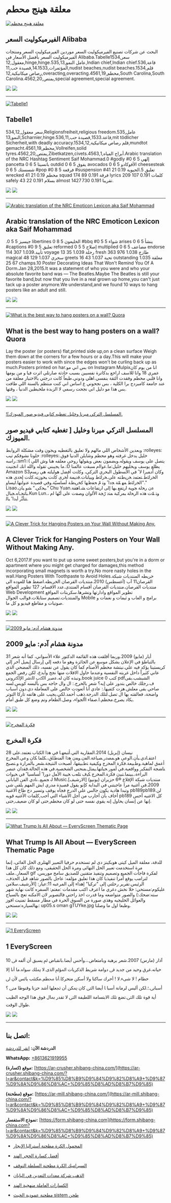 # معلقة هينج محطم

<a href="https://swt.shibang-china.com/?l=ar&img&k=%D9%85%D8%B9%D9%84%D9%82%D8%A9+%D9%87%D9%8A%D9%86%D8%AC+%D9%85%D8%AD%D8%B7%D9%85" target="_blank">![معلقة هينج محطم](http://static.shibang-china.com/all-800x300/442.jpg)</a>

## الفيرميكوليت السعر Alibaba
البحث عن شركات تصنيع الفيرميكوليت السعر موردين الفيرميكوليت السعر ومنتجات الفيرميكوليت السعر بأفضل الأسعار في Alibaba.Tabelle1534,سعر معقول,12,hinge,hinge.535,عامل النمو,13,Indian chief,Indian chief.536,قاعة المؤتمرات,14.1533,قصيدة حب,11,nudist beaches,nudist beaches.1534,قلم رصاص ميكانيكية,12,overacting,overacting.4561,محطم,19,South Carolina,South Carolina.4562,يمتص,20,special agreement,special agreement.


<a href="https://whatsapp.shibangsoft.com/WhatsApp.php" target="_blank" title="WhatsApp">![](http://static.shibang-china.com/icon/whatsapp.png)</a> <a href="https://swt.shibang-china.com/?l=ar&icon&k=%D9%85%D8%B9%D9%84%D9%82%D8%A9+%D9%87%D9%8A%D9%86%D8%AC+%D9%85%D8%AD%D8%B7%D9%85" target="_blank">![](http://static.shibang-china.com/icon/chat-ar.png)</a>

---

<a href="https://swt.shibang-china.com/?l=ar&img&k=%D9%85%D8%B9%D9%84%D9%82%D8%A9+%D9%87%D9%8A%D9%86%D8%AC+%D9%85%D8%AD%D8%B7%D9%85" target="_blank">![Tabelle1](http://static.shibang-china.com/all-800x300/1105.jpg)</a>

## Tabelle1
534,سعر معقول,12,Religionsfreiheit,religious freedom.535,عامل النمو,13,Scharnier,hinge.536,قاعة.1533,قصيدة حب,11,mit tödlicher Sicherheit,with deadly accuracy.1534,قلم رصاص ميكانيكية,12,mundtot gemacht.4561,محطم,19,Vollreifen,solid tyres.4562,يمتص,20,Zibetkatzen,civets.4563,أبراج المياه,1.Arabic translation of the NRC Hashtag Sentiment Saif Mohammad.0 #godly #إلهي 5 6 0 pancetta بانسيتا 5 6 0 outdid يفوق 5 6 0 avocados الأفوكادو 5 6 0 cheesesteak شسستك 5 6 0 #pop #فرقعة 5 8 0 #suspension #تعليق 5.الحيوية 0.19 21 41 wrecked محطم 0.19 21 41 squad فرقة 0.191 89 174 lyrics كلمات 0.191 107 209 safely بسلام 0.191 22 43 almost تقريبا 0.191 730 1427.


<a href="https://whatsapp.shibangsoft.com/WhatsApp.php" target="_blank" title="WhatsApp">![](http://static.shibang-china.com/icon/whatsapp.png)</a> <a href="https://swt.shibang-china.com/?l=ar&icon&k=%D9%85%D8%B9%D9%84%D9%82%D8%A9+%D9%87%D9%8A%D9%86%D8%AC+%D9%85%D8%AD%D8%B7%D9%85" target="_blank">![](http://static.shibang-china.com/icon/chat-ar.png)</a>

---

<a href="https://swt.shibang-china.com/?l=ar&img&k=%D9%85%D8%B9%D9%84%D9%82%D8%A9+%D9%87%D9%8A%D9%86%D8%AC+%D9%85%D8%AD%D8%B7%D9%85" target="_blank">![Arabic translation of the NRC Emoticon Lexicon aka Saif Mohammad](http://static.shibang-china.com/all-800x300/1019.jpg)</a>

## Arabic translation of the NRC Emoticon Lexicon aka Saif Mohammad
.جيسيز 5 5 0 libertines الخليعون 5 8 0 #bbq #شواء 5 5 0 arises ينشأ 5 6 0 #captions #تعليق 5 9 0 reformed إصلاح 5 5 0 multiplied مضاعف 5 6 0 endorse تأييد.1.039 307 114 voyage رحلة 1.039 35 13 fresh طازج 1.038 976 363 magical سحري 1.037 129 48 greets تحية 1.037 43 16 outstanding معلقة 1.035 67 25 champs.10 Poster Decorating Ideas That Won&#39;t Remind You Of A Dorm.Jan 28,2015.It was a statement of who you were and who your absolute favorite band was — The Beatles.Maybe The Beatles is still your favorite band,but now that you live in a real grown up home,you can&#39;t just tack up a poster anymore.We understand,and we found 10 ways to hang posters like an adult and still.


<a href="https://whatsapp.shibangsoft.com/WhatsApp.php" target="_blank" title="WhatsApp">![](http://static.shibang-china.com/icon/whatsapp.png)</a> <a href="https://swt.shibang-china.com/?l=ar&icon&k=%D9%85%D8%B9%D9%84%D9%82%D8%A9+%D9%87%D9%8A%D9%86%D8%AC+%D9%85%D8%AD%D8%B7%D9%85" target="_blank">![](http://static.shibang-china.com/icon/chat-ar.png)</a>

---

<a href="https://swt.shibang-china.com/?l=ar&img&k=%D9%85%D8%B9%D9%84%D9%82%D8%A9+%D9%87%D9%8A%D9%86%D8%AC+%D9%85%D8%AD%D8%B7%D9%85" target="_blank">![What is the best way to hang posters on a wall? Quora](http://static.shibang-china.com/all-800x300/454.jpg)</a>

## What is the best way to hang posters on a wall? Quora
Lay the poster (or posters) flat,printed side up,on a clean surface Weigh them down at the corners for a few hours or a day.This will make your posters easier to work with since the edges won&#39;t be curling back up as much.Posters printed on har.بس اني مو on Instagram Mulpixانا من يوم كان عمري 18 وانا للاسف اراجع بدكاترة نفسيين بسبب حادثة صارتلي اثرت فيا و من يومها وانا قلبي محطم وفقدت الثقة بنفسي.اهلي ودوني.طبعاً كانت درجتي بالاختبار معلقة من عند جامعة كامبردج برا الكلية ، بس نجحوني ع اساس اني كنت منتظم بالسنة اللي طافت بس هذا مو دليل اني نجحت رسمي لا الزبدة ملخبطين الدنيا ، وقتها.


<a href="https://whatsapp.shibangsoft.com/WhatsApp.php" target="_blank" title="WhatsApp">![](http://static.shibang-china.com/icon/whatsapp.png)</a> <a href="https://swt.shibang-china.com/?l=ar&icon&k=%D9%85%D8%B9%D9%84%D9%82%D8%A9+%D9%87%D9%8A%D9%86%D8%AC+%D9%85%D8%AD%D8%B7%D9%85" target="_blank">![](http://static.shibang-china.com/icon/chat-ar.png)</a>

---

<a href="https://swt.shibang-china.com/?l=ar&img&k=%D9%85%D8%B9%D9%84%D9%82%D8%A9+%D9%87%D9%8A%D9%86%D8%AC+%D9%85%D8%AD%D8%B7%D9%85" target="_blank">![المسلسل التركي ميرنا وخليل [ تغطيه كتابي فيديو صور الميوزك.](http://static.shibang-china.com/all-800x300/724.jpg)</a>

## المسلسل التركي ميرنا وخليل [ تغطيه كتابي فيديو صور الميوزك.
وبعدين الأشخاص اللي مالهم ولا تعليق بالتغطيه ويجون وقت مشكلة الروابط :rolleyes: خلونا نشوفكم تيب :rolleyes:.خليل يدخل غرفته وهو محطم وشايلن الدنيا فوق راسه.:sm1::( يتصل على يوسف ويقوله.ويضمون بعض ويقولها روحي معلقه هنا وش اللي ما يجيبني تقوله والله انك انجنيت.:D يطلع يوسف ويخليهم خليل:ما.ﻋواﻟم ﺴﺒﻘت ﻋﺎﻟﻤﻨﺎ Amazon S3وﮐﺎن أدﻤﻴرا ﻻﹰ ﻓﻲ اﻷﺴطول اﻟﺒﺤري اﻟﺘرﮐﻲ، وﮐﺎﻨت أﻓﻀل ﻫواﻴﺎﺘﻪ ﻫﻲ رﺴم اﻟﺨراﺌط.ﺘﻌﺘﻤد ﺨرﻴطﺘﻪ ﻋﻟﯽ.ﺨراﺌط وﺒﻴﺎﻨﺎت.ﻗدﻴﻤﺔ أﺨرى ﮐﺎﻨت ﺒﺤوزﺘﻪ.ﮐﺎﻨت إﺤدى ﻫذه اﻟﺨراﺌط ﻤﻬ ﻤّﺔ ﺠداﹰ وﺘ مّ ﺤﻔظﻬﺎ ﮐﺨرﻴطﺔ أﺴﺎﺴﻴّﺔ.وﻓﻲ ﻗﺼﻴدة ﻋﻨواﻨﻬﺎ.ﻟﻴﺴﺎو&quot;.&quot; Lisao.ﻴﺤﮐﻲ.&quot; ﺸو ﻴﺎن.&quot; Chu Yuan.ﻋن رﺤﻟﺔ ﺠوﻴﺔ ارﺘﻔﻊ ﺒﻬﺎ إﻟﯽ ارﺘﻔﺎﻋﺎت ﺸ.ﺎﻫﻘﺔ ﺒﺎﺘﺠـﺎه.ﺠﺒﺎل.Kun Lun.، وﺘ ﻤّت ﻫذه اﻟرﺤﻟﺔ ﺒﻤرﮐﺒﺔ ﻤﺘد رّﺠﺔ اﻷﻟوان وﺼﻔت ﻋﻟﯽ أﻨّﻬﺎ ﻟم ﺘﺘﺄﺜّر أﺒداﹰ ﺒﺎﻟ.


<a href="https://whatsapp.shibangsoft.com/WhatsApp.php" target="_blank" title="WhatsApp">![](http://static.shibang-china.com/icon/whatsapp.png)</a> <a href="https://swt.shibang-china.com/?l=ar&icon&k=%D9%85%D8%B9%D9%84%D9%82%D8%A9+%D9%87%D9%8A%D9%86%D8%AC+%D9%85%D8%AD%D8%B7%D9%85" target="_blank">![](http://static.shibang-china.com/icon/chat-ar.png)</a>

---

<a href="https://swt.shibang-china.com/?l=ar&img&k=%D9%85%D8%B9%D9%84%D9%82%D8%A9+%D9%87%D9%8A%D9%86%D8%AC+%D9%85%D8%AD%D8%B7%D9%85" target="_blank">![A Clever Trick for Hanging Posters on Your Wall Without Making Any.](http://static.shibang-china.com/all-800x300/916.jpg)</a>

## A Clever Trick for Hanging Posters on Your Wall Without Making Any.
Oct 6,2017.If you want to put up some sweet posters,but you&#39;re in a dorm or apartment where you might get charged for damages,this method incorporating small magnets is worth a try.No more nasty holes in the wall.Hang Posters With Toothpaste to Avoid Holes.خريطه المنتديات شبكة القرصان11 آب (أغسطس) 2010.منتديات القرصان الخريطه.اضغط هنا للعوده الى منتديات القرصان.منتديات القرصان أقسام المنتدى.عدد الاقسام: 127 تطوير المواقع Web Development تطوير المواقع وادارتها ونشرها.سكربتات المواقع والمنتديات.تصميم ستايلات.قوالب الجوال Mobile برامج و العاب و ثيمات و نغمات و صوتيات و مقاطع فيديو و كل ما.


<a href="https://whatsapp.shibangsoft.com/WhatsApp.php" target="_blank" title="WhatsApp">![](http://static.shibang-china.com/icon/whatsapp.png)</a> <a href="https://swt.shibang-china.com/?l=ar&icon&k=%D9%85%D8%B9%D9%84%D9%82%D8%A9+%D9%87%D9%8A%D9%86%D8%AC+%D9%85%D8%AD%D8%B7%D9%85" target="_blank">![](http://static.shibang-china.com/icon/chat-ar.png)</a>

---

<a href="https://swt.shibang-china.com/?l=ar&img&k=%D9%85%D8%B9%D9%84%D9%82%D8%A9+%D9%87%D9%8A%D9%86%D8%AC+%D9%85%D8%AD%D8%B7%D9%85" target="_blank">![مدونة هشام آدم: مايو 2009](http://static.shibang-china.com/all-800x300/806.jpg)</a>

## مدونة هشام آدم: مايو 2009
31 أيار (مايو) 2009.وربما أقلقت هذه القائمة الدكتور علاء الأسواني، كما أنه شعر بالتباطؤ في الإعلان بشكل موسع عن الجائزة وهو ما دفعه إلي إرسال إيميل آخر إلي كريستينا يؤكد فيه علي.نيتشة محطم الأصنام كما كان يقول عن نفسه، ذلك المضحي الذي عاني كثيراً داخل غربته النفسية وعندما حاول الافلات منها نجح وأبدع، لكن رفض الجمع ونبذه كان له.ﻋﺻﯾر اﻟﮐﺗب ﻟﻟﻧﺷر اﻹﻟﮐﺗروﻧﻲ.book juice 0 كتب pdfالشبشب.بقى ف.رجلك خالص بتدور على إيه؟ شعر بالحرج.: ال وال حاجه بس بألبسه كويس.لسه صاحي بقى معلش.هزت كتفيها.: عادي أنا أتعودت خالص على المعاملة دي.دون أسباب واضحة، فعالقته بها ال تصل.لتلك الدرجة.ذهب أحمد.لكي.يجيب على هاتفه تاركا التوتر يكاد يصرخ.محطم.ا.صفاء األجواء، وصل.الطعام وتم وضع كل طبق أمام.


<a href="https://whatsapp.shibangsoft.com/WhatsApp.php" target="_blank" title="WhatsApp">![](http://static.shibang-china.com/icon/whatsapp.png)</a> <a href="https://swt.shibang-china.com/?l=ar&icon&k=%D9%85%D8%B9%D9%84%D9%82%D8%A9+%D9%87%D9%8A%D9%86%D8%AC+%D9%85%D8%AD%D8%B7%D9%85" target="_blank">![](http://static.shibang-china.com/icon/chat-ar.png)</a>

---

<a href="https://swt.shibang-china.com/?l=ar&img&k=%D9%85%D8%B9%D9%84%D9%82%D8%A9+%D9%87%D9%8A%D9%86%D8%AC+%D9%85%D8%AD%D8%B7%D9%85" target="_blank">![فكرة المخرج](http://static.shibang-china.com/all-800x300/183.jpg)</a>

## فكرة المخرج
28 نيسان (إبريل) 2014.ﺍﻟﻤﻘﺎﺭﺒﺔ ﺍﻟﺘﻲ.ﺃﺘﺒﻌﻬ.ﺎ ﻓﻲ ﻫﺫﺍ ﺍﻟﻜﺘﺎﺏ ﺘﻌﺘﻤﺩ.ﻋﻠﻰ ﺍﻋﺘﻘ.ﺎﺩﻱ.ﺒﺄﻥ.ﺍﻟﻭﻋﻲ ﻫﻭ.ﻤﺼﺩﺭ.ﺼﻴﺎﻏﺔ.ﺍﻟﻔﻥ.ﻭﻤﻥ ﻫﺫﺍ ﺍﻟﻤﻨﻁﻠﻕ،.ﻜﻠﻤﺎ ﻜﺎﻥ ﻭﻋﻲ.ﺍﻟﻤﺨﺭﺝ ﺃﻋﻤﻕ ﻟﻤﺎﻫﻴﺔ.ﻭﻁﺒﻴﻌﺔ.ﻓﻜﺭﺓ ﺍﻟﻤﺨﺭﺝ ﻭﻜﻴﻔﻴﺔ ﺘﻁﺒﻴﻘﻬﺎ، ﺃﺼﺒﺤﺕ ﺍﻟﻨﺘﻴﺠﺔ.ﺸﻌﺭ ﺒﺎﻟﻤﺭﺍﺭﺓ ﻭ.ﺘﺼﺒﺢ ﻨﺎﻀﺠﺔ ﺍﻟﺘﻔﻜﻴﺭ ﻭﻭﺍﻗﻌﻴﺔ.ﻓﻲ ﺃﻤﻭﺭ ﺤﻴﺎﺘﻬﺎ.ﻴﻤﺜل.ﻤﻨﺤﻨﻰ ﺍﻟﺸﺨﺼﻴﺔ.ﻓﻲ ﻫﺫﻩ ﺍﻟﺤﺎﻟﺔ.ﻓﻘﺩﺍﻥ ﻋﻨﺼﺭ ﺍﻟﺒﺭﺍﺀﺓ،.ﺒﻴﻨﻤﺎ.ﺘﺒﻴﻥ ﻓﻜﺭﺓ.ﺍﻟﻤﺨﺭﺝ ﻜﻴﻑ ﺘﻠﻌﺏ ﺨﻴﺒﺔ ﺍﻷﻤل ﺩﻭﺭﺍﹰ ﺃﺴﺎﺴﻴﺎﹰ ﻓﻲ ﺤﻴﻭﺍﺕ ﺠﻤﻴﻊ..نادي الفن الياباني J Music.[الارشيف] منتديات شبكة الإقلاع ®6 حزيران (يونيو) 2009.في أغنية مرا عاجبتني في البداية كإنو يقول قصيدة مدري ايش المهم يلقي شي وتبدا هادية يكون جالس على الدرج فجأه يوقف وتسير دج طاع الاغنية pb189pb189.لن أخاف بأن أحارب من أجل الأشياء التي أحب,كلمات الأغنيه قويه pb189 كل الاغنيه أحس إنها عن إنسان يحاول إنه يقوي نفسه حتى لو كان محطم,حتى لو كان ضعيف,حتى.


<a href="https://whatsapp.shibangsoft.com/WhatsApp.php" target="_blank" title="WhatsApp">![](http://static.shibang-china.com/icon/whatsapp.png)</a> <a href="https://swt.shibang-china.com/?l=ar&icon&k=%D9%85%D8%B9%D9%84%D9%82%D8%A9+%D9%87%D9%8A%D9%86%D8%AC+%D9%85%D8%AD%D8%B7%D9%85" target="_blank">![](http://static.shibang-china.com/icon/chat-ar.png)</a>

---

<a href="https://swt.shibang-china.com/?l=ar&img&k=%D9%85%D8%B9%D9%84%D9%82%D8%A9+%D9%87%D9%8A%D9%86%D8%AC+%D9%85%D8%AD%D8%B7%D9%85" target="_blank">![What Trump Is All About — EveryScreen Thematic Page](http://static.shibang-china.com/all-800x300/1243.jpg)</a>

## What Trump Is All About — EveryScreen Thematic Page
للدقة، معلقة الميل كيتى هوبكينز دى لم تستخدم حرفيا التعبير الهتلرى الحل الغائى، إنما مرة استخدمت تعبير الحل النهائى ومرة الحل الحقيقى، ومع ذلك كان كل هذا السعار..ملف gif لفكرة فاجأت الجميع وتصميم وتنفيذ متقنين للصديق سامح موريس، لترامب يوقع أمرا تنفيذيا كان هذا تعليق مؤلفه: عاجل بالصور شاهد قبل الحذف، الرئيس.تقرير رحلتي إلى &quot;تركيا&quot; إهداء إلى المرعبه 11:عيار: [الأرشيف.سلامن عليكوم:مستحي: خلا نخش دغري ما اعرف اكتب مقدمات :مغتم: السفره كانت نهاية شهر سته:ضحك:) والصور متواضعه وما قدرت اخذ راحتي فالتصوير لان الامكنه تعج بالسياح والعوائل الخليجيه وهذي صورة من السوق الحرة في مطار مسقط تمنيت افوز بهالسياره:مستحي: up05.s oman gTUYke.jpg وطبعا اول ما وصلنا.


<a href="https://whatsapp.shibangsoft.com/WhatsApp.php" target="_blank" title="WhatsApp">![](http://static.shibang-china.com/icon/whatsapp.png)</a> <a href="https://swt.shibang-china.com/?l=ar&icon&k=%D9%85%D8%B9%D9%84%D9%82%D8%A9+%D9%87%D9%8A%D9%86%D8%AC+%D9%85%D8%AD%D8%B7%D9%85" target="_blank">![](http://static.shibang-china.com/icon/chat-ar.png)</a>

---

<a href="https://swt.shibang-china.com/?l=ar&img&k=%D9%85%D8%B9%D9%84%D9%82%D8%A9+%D9%87%D9%8A%D9%86%D8%AC+%D9%85%D8%AD%D8%B7%D9%85" target="_blank">![1 EveryScreen](http://static.shibang-china.com/all-800x300/695.jpg)</a>

## 1 EveryScreen
10 آذار (مارس) 2007.ﺷﻌﺮ ﺑﺮﻫﺒﺔ وﺑﺎﻣﺘﻌﺎض.،.وأﺣﺲ أﻳﻀﺎ.ﺑﺎﻧﻘﺒﺎض ﱂ ﻳﺴﺒﻖ أن أﻟﻔﻪ ﰱ ﺣﻴﺎﺗﻪ.ﻏﺮق وﺣﻴﺪ ﻣﻦ ﺟﺪﻳﺪ ﰱ دواﻣﺔ ﺷﺮﻳﻂ اﻟﺬﻛﺮﻳﺎت اﳌﺆﱂ اﻟﺬى.ﻻ ﳝﻠﻚ ﺳﻮاﻩ.ﻣﺎ أﻧﺎ إﻻ ﺣﻄﺎم ! ﻻ ﺷﻰء.ﻻ ! أﺣﺮك ﺳﺎﻛﻨﺎ وﻻ أﺳﻜﻦ ﻣﺘﺤﺮﻛﺎ.أﻧﺎ ﳏﻄﻢ.ﻣﻜﺘﺌﺐ ﻳﺎﺋﺲ ﻷن ﱃ أﺳﺒﺎﰉ.؛.ﻟﻜﻦ أﻟﻴﺲ ﻟﺮﻣﺎﻧﺔ أﺳﺒﺎ ﺎ أﻳﻀﺎ اﻟﱴ ﻛﺎن ﳝﻜﻦ أن ﲡﻌﻠﻬﺎ أﺷﺪ ﺣﺰﻧﺎ وﻗﻨﻮﻃﺎ ﻣﲎ ؟ أﻳﺔ ﻗﻮة ﺗﻠﻚ اﻟﱴ.ﺗﻀﻊ ﺗﻠﻚ اﻻﺑﺘﺴﺎﻣﺔ اﻟﻠﻄﻴﻔﺔ اﻟﱴ ﻻ ﺗﻘﺪر ﲟﺎل ﻓﻮق ﻫﺬا اﻟﻮﺟﻪ اﻟﻄﻴﺐ ﻃﻮال اﻟﻮﻗﺖ.

<a href="https://whatsapp.shibangsoft.com/WhatsApp.php" target="_blank" title="WhatsApp">![](http://static.shibang-china.com/icon/whatsapp.png)</a> <a href="https://swt.shibang-china.com/?l=ar&icon&k=%D9%85%D8%B9%D9%84%D9%82%D8%A9+%D9%87%D9%8A%D9%86%D8%AC+%D9%85%D8%AD%D8%B7%D9%85" target="_blank">![](http://static.shibang-china.com/icon/chat-ar.png)</a>

---
## اتصل بنا:

**الدردشة الآن:** [انقر للدردشة](https://swt.shibang-china.com?l=ar&contact&k=%D9%85%D8%B9%D9%84%D9%82%D8%A9+%D9%87%D9%8A%D9%86%D8%AC+%D9%85%D8%AD%D8%B7%D9%85)

**WhatsApp:**  [+8613621919955](https://whatsapp.shibangsoft.com/WhatsApp.php)

**موقع (كسارة):** [https://ar-crusher.shibang-china.com/](https://ar-crusher.shibang-china.com/?l=ar&contact&k=%D9%85%D8%B9%D9%84%D9%82%D8%A9+%D9%87%D9%8A%D9%86%D8%AC+%D9%85%D8%AD%D8%B7%D9%85)

**موقع (مطحنة):** [https://ar-mill.shibang-china.com/](https://ar-mill.shibang-china.com/?l=ar&contact&k=%D9%85%D8%B9%D9%84%D9%82%D8%A9+%D9%87%D9%8A%D9%86%D8%AC+%D9%85%D8%AD%D8%B7%D9%85)

**نموذج الاستفسار:** [https://form.shibang-china.com](https://form.shibang-china.com?l=ar&contact&k=%D9%85%D8%B9%D9%84%D9%82%D8%A9+%D9%87%D9%8A%D9%86%D8%AC+%D9%85%D8%AD%D8%B7%D9%85)

* [المحمول الكرة مطحنة أستراليا الإيجار](../30/%D8%A7%D9%84%D9%85%D8%AD%D9%85%D9%88%D9%84%20%D8%A7%D9%84%D9%83%D8%B1%D8%A9%20%D9%85%D8%B7%D8%AD%D9%86%D8%A9%20%D8%A3%D8%B3%D8%AA%D8%B1%D8%A7%D9%84%D9%8A%D8%A7%20%D8%A7%D9%84%D8%A5%D9%8A%D8%AC%D8%A7%D8%B1.md)

* [أفضل كسارة الحجر الهند](../30/%D8%A3%D9%81%D8%B6%D9%84%20%D9%83%D8%B3%D8%A7%D8%B1%D8%A9%20%D8%A7%D9%84%D8%AD%D8%AC%D8%B1%20%D8%A7%D9%84%D9%87%D9%86%D8%AF.md)

* [السيراميك الكرة مطحنة السلطة التوقف](../29/%D8%A7%D9%84%D8%B3%D9%8A%D8%B1%D8%A7%D9%85%D9%8A%D9%83%20%D8%A7%D9%84%D9%83%D8%B1%D8%A9%20%D9%85%D8%B7%D8%AD%D9%86%D8%A9%20%D8%A7%D9%84%D8%B3%D9%84%D8%B7%D8%A9%20%D8%A7%D9%84%D8%AA%D9%88%D9%82%D9%81.md)

* [الذهب شركة معدات التعدين في اليابان](../29/%D8%A7%D9%84%D8%B0%D9%87%D8%A8%20%D8%B4%D8%B1%D9%83%D8%A9%20%D9%85%D8%B9%D8%AF%D8%A7%D8%AA%20%D8%A7%D9%84%D8%AA%D8%B9%D8%AF%D9%8A%D9%86%20%D9%81%D9%8A%20%D8%A7%D9%84%D9%8A%D8%A7%D8%A8%D8%A7%D9%86.md)

* [الكسارات العاملة منهجية الهند](../26/%D8%A7%D9%84%D9%83%D8%B3%D8%A7%D8%B1%D8%A7%D8%AA%20%D8%A7%D9%84%D8%B9%D8%A7%D9%85%D9%84%D8%A9%20%D9%85%D9%86%D9%87%D8%AC%D9%8A%D8%A9%20%D8%A7%D9%84%D9%87%D9%86%D8%AF.md)

* [مطحنة عمودية الخبث sistem طحن](../26/%D9%85%D8%B7%D8%AD%D9%86%D8%A9%20%D8%B9%D9%85%D9%88%D8%AF%D9%8A%D8%A9%20%D8%A7%D9%84%D8%AE%D8%A8%D8%AB%20sistem%20%D8%B7%D8%AD%D9%86.md)